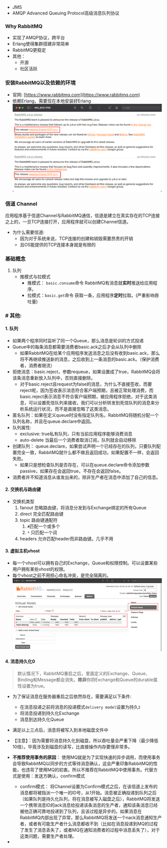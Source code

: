 * JMS
* AMQP Advanced Queuing Protocol高级消息队列协议



### Why RabbitMQ

* 实现了AMQP协议，跨平台
* Erlang使得集群搭建非常简单
* RabbitMQ更稳定
* 其他：
    * 开源
    * 社区活跃

### 安装RabbitMQ以及依赖的环境

* 官网: [https://www.rabbitmq.com](https://www.rabbitmq.com)
* 依赖Erlang，需要现在本地安装好Erlang
![img.png](img.png)

### 信道 Channel

应用程序基于信道Channel与RabbitMQ通信，信道是建立在真实存在的TCP连接之上的，一旦TCP连接打开，应用程序就可以创建Channel信道。

* 为什么需要信道:
    * 因为对于系统来说，TCP连接的创建和销毁需要昂贵的开销
    * 且OS能提供的TCP连接本身就是有限的



### 基础概念

1. 队列
    * 推模式与拉模式
        * 推模式： `basic.consume`命令 RabbitMQ有消息就**实时**推送给应用程序。
        * 拉模式：`basic.get`命令 获取一条，应用程序**定时**拉取。(严重影响吞吐量)









### # 其他:

#### 1. 队列

* 如果两个程序同时监听了同一个Queue，那么消息是轮训的方式投递
* Queue中的每条消息都需要消费者basic.ack之后才会从队列中删除
    * 如果RabbitMQ在给某个应用程序发送消息之后没有收到basic.ack，那么将不再继续推送新的消息，之后收到上一条消息的basic.ack。（保护消费者，消费者限流）
* 拒绝消息：basic.reject，参数requeue，如果设置成了true，RabbitMQ会将该条消息重新放入队列中，否则直接删除。
    * 对于basic.reject且request为false的消息，为什么不直接签收，而要reject呢，因为签收表示消息符合客户端预期，且被正常处理消费，而basic.reject表示消息不符合客户端预期，被应用程序拒绝，对于这类消息，可以设置死信队列来接收，我们可以分析转发到死信队列的消息来分析系统运行状况，而不是直接忽略了这类消息。
* 匿名队列：如果在定义queue时没有指定队列名，RabbitMQ将随机分配一个队列名称，并且在queue.declare中返回。
* 队列属性:
    * exclusive: true私有队列，只有当前应用程序能够消费消息
    * auto-delete 当最后一个消费者取消订阅，队列就会自动移除
* 创建队列： queue.declare，如果尝试声明一个已经存在的队列，只要队列配置完全一致，RabbitMQ就什么都不做且返回成功，如果配置不一样，会返回失败。
    * 如果只是想检查队列是否存在，可以在queue.declare命令添加参数passive，如果存在会返回true，不存在会返回false。
* 消费者并不知道消息从谁发出来的，除非生产者在消息中添加了自己的信息。

#### 2. 交换机与路由键

* 交换机类型
    1. fanout 忽略路由键，将消息分发到与Exchange绑定的所有Queue
    2. direct  完全匹配路由键
    3. topic 路由键通配符
        1.  `#`匹配一个或多个
        2. `*` 只匹配一个词
    4. headers 允许匹配header而非路由键。几乎不用

#### 3. 虚拟主机vhost

* 每一个vhost可以拥有自己的Exchange，Queue和权限控制。可以设置某些用户拥有某些vhost的权限。
* 每个vhost之前不用担心命名冲突，是完全隔离的。
![img_1.png](img_1.png)


#### 4. 消息持久化0

> 默认情况下，RabbitMQ重启之后，里面定义的Exchange、Queue、Binding和Message都会消失。**除非**你将Exchange和Queue的durable属性设置为true。

* 为了保证消息在服务器重启之后依然存在，需要满足以下条件:
    * 在消息投递之前将消息的投递模式`delivery model`设置为持久`2`
    * 将消息投递到持久化Exchange
    * 消息到达持久化Queue
* 满足以上三点后，消息将被写入到本地磁盘文件中
* 【注意】：因为需要将消息持久化到磁盘，所以吞吐量会严重下降（最少降低10倍）。毕竟涉及到磁盘的读写，比直接操作内存要慢非常多。



* **不推荐使用事务的原因**： 使用MQ就是为了实现快速的异步调用，而使用事务会导致RabbitMQ以同步的方式等待消息确认，这会严重印象RabbitMQ的性能，也违背了使用MQ的初衷。所以不推荐在RabbitMQ中使用事务。代替方式是使用：发送方确认，confirm模式
    * confirm模式： 将Channel设置为Confirm模式之后，在该信道上发布的消息都将被指派一个唯一的ID号，从1开始。消息被正确投递到队列之后（如果队列是持久化队列，将在消息被写入磁盘之后），RabbitMQ将发送一个携带消息ID的ack消息给投递该条消息的生产者，通知该条消息已经被他正确可靠地投递到了队列，且该过程是异步的。如果消息在RabbitMQ内部出现了异常，那么RabbitMQ将发送一个nack消息通知生产者，或者有可能生产者什么消息都收不到（比如在消息投递到MQ的过程了发生了消息丢失了，或者MQ在通知消费者的过程中消息丢失了），对于这类问题，需要生产者处理。
* 
